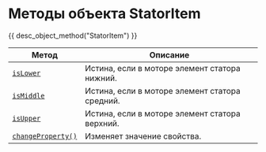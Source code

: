 # Методы объекта StatorItem
{{ desc_object_method("StatorItem") }}

| Метод                                | Описание                           |
|--------------------------------------|------------------------------------|
| [`isLower`](./isLower.md) | Истина, если в моторе элемент статора нижний. |
| [`isMiddle`](./isMiddle.md) |  Истина, если в моторе элемент статора средний. |
| [`isUpper`](./isUpper.md) |  Истина, если в моторе элемент статора верхний. |
| [`changeProperty()`](./changeProperty.md) | Изменяет значение свойства. |
